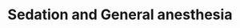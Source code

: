 ---
templateKey: specialties-page
language: en
title: Sedation and General anesthesia
redirects: /especialidades/sedacion-y-anestesia-general/
published: true
# Hero Section
hero:
  display: true
  type: default
  image: /img/hero-sedation-and-general-anesthesia.jpg
  parallax: false
  title: >
    <span class="bebas" style="font-family:Bebas Neue Bold;color:white;font-weight:lighter">SEDATION AND GENERAL ANESTHESIA</span>
  indicator: false
  halfSize: true

# Heading Section 
specialtiesHeading:
  display: true
  img: /img/icon-sedation-and-general-anesthesia.png
  content: Its main objectives are to guarantee the patient's well-being and comfort, completely suppressing the pain, physical discomfort and psychological stress associated with any medical or surgical act.

# Aside section
paragraphSection:
  body: >
    <p>Despite all the advances that Dentistry has experienced in recent years, <strong>the fear and anxiety caused by dental treatment continue to be two very common aspects in patients around the world</strong>. So much so, that through recent statistical studies it has been possible to demonstrate that up to 25% of adults avoid or postpone attending the Dentist's office for awe of suffering pain, constituting the circumstance a true psychological barrier that sometimes impedes receive the necessary care and preserve oral health. And although behavior management strategies are useful in the vast majority of cases, they are not always effective, especially when facing us <strong>excessively nervous, apprehensive individuals or those with disabilities that prevent them from cooperating</strong>. And it is precisely in these vicissitudes, in which the interaction between the professional and the mourner fails, and in which the usual conditioning techniques seem not to work, when we should consider the possibility of applying alternative clinical resources to MANAGE ANXIETY and preoperative stress.</p>
    <p><strong>Currently, local anesthesia by infiltration continues to be, without any discussion, the simplest, more frequent and more effective method for dispensing and ensuring a pain-free dental treatment</strong>, however; It is also unquestionable the fact that it is a procedure that per se can cause discomfort and rejection, due to the need to apply one or several injections inside the mouth.</p>
    <p>And it is definitely in those situations, in which it is not even possible to tolerate a puncture, in which we must resort to other anesthetic techniques such as <strong>conscious sedation, which represents a valid, relevant and very effective pharmacological option for fear, stress and pain control</strong>; making possible the dental treatment and avoiding the typical confrontations with the pediatric patient or hypersensitive adult. In addition, an ATRAUMATIC EXPERIENCE, will virtually guarantee the voluntary return of these people to their regular periodic checks during childhood and adulthood.</p>
    
  image: /img/aside-sedation-and-general-anesthesia.jpg

# Quote Section
quote:
  title: ''
  body: >
    Both Conscious Sedation (CS) and General Anesthesia (GA), are safe and reliable procedures, logically, as long as they are practiced under ideal conditions of infrastructure and clinical equipment, and of course; under the responsibility of a Highly Specialized Medical Team.
  author: Dr. Castor José Garabán Povea 
  footer:
    position: Oral Surgeon
    clinic: DENTAL VIP, Especialidades Odontológicas s.c.

# Parallax Section
plainParallax:
  image: /img/parallax-sedation-and-general-anesthesia.jpg

# Faq Section
faq:
  title:  Frequently Asked Questions
  blocks:
  - questions:
    - question: Between local and general anesthesia, which is preferable?
      answer: >
        <p>Because of its great effectiveness, safety and almost absolute absence of side effects, trunk or infiltrative local anesthesia is the one of choice for routine interventions in dentistry and minor oral surgery in outpatient settings, while inhalation or intravenous conscious sedation it is the best option for special or excessively apprehensive patients. General anesthesia is only necessary in cases of major surgery such as the orthognathic and maxillofacial.</p>

    - question: What is general anesthesia?
      answer: >
        <p>It can be defined as induced, controlled and reversible intoxication of the central nervous system that produces unconsciousness, temporary amnesia, analgesia, loss of sensation, muscle relaxation and suppression of autonomic and sensory reflexes. The drugs supplied have hypnotic properties and can be applied in different ways, but the inhalation and intravenous routes are usually used.</p>

    - question: What is conscious sedation?
      answer: >
        <p>It is an anesthetic technique in which patients are given the combination of two or more medications that cause a mild depression of the central nervous system, without loss of consciousness, but with alteration of it. It has an effect on pain, since by decreasing anxiety the painful threshold is raised, it facilitates the administration of the local anesthetic without the person knowing and, at the correct dose, it also produces amnesia; so that the patient has little or nothing to remember about the procedure.</p>

    - question: What is the difference between the two and which is better? 
      answer: >
        <p>Basically that in sedation reflexes, breathing control and responsiveness to tactile and verbal stimuli are preserved. In general anesthesia, the patient is asleep in deep sleep and airway protection and assisted ventilation are frequently required. In addition, cardiovascular function is usually also altered, so constant monitoring of vital signs is pertinent. None is better than another, and simply each one has its indications. In Dentistry, general anesthesia for more extensive, complex and invasive procedures, such as Maxillofacial Surgery or the placement of Zygomatic Implants for example; and sedation, for the vast majority of oral interventions in particular circumstances.</p>

    - question: What kind of drugs are usually used to sedate a patient?
      answer: >
        <p>Nitrous Oxide combined with Oxygen <em>(N</em><sub><em>2</em></sub><em>O: O</em><sub><em>2</em></sub><em>) </em>by inhalation, and intravenously, Benzodiazepines such as Diazepam and Midazolam, Propofol, Sodium Thiopental, Fentanyl, Ketamine, Etomidate and/or any combination thereof. In addition, the local anesthetic of preference, usually those belonging to the amide group; like Lidocaine or Mepivacaine.</p>

    - question: Is sedation a 100% safe procedure?
      answer: >
        <p>The performance of any medical act can always have adverse or undesirable effects, and the CS is not the exception. Among the possible risks we can find allergic reactions, aspiration of secretions at the pulmonary level, hypoxia, hypoventilation, obstruction of the airway by foreign bodies and abnormal reactions of the autonomic nervous system. However, the aforementioned complications rarely occur, and in such a case, the presence of an anesthesiologist will guarantee a quick and safe resolution of them.</p>
    - question: Are there contraindications to this anesthesia technique? 
      answer: >
        <p>Very few, among which we find: history of hypersensitivity prior to the procedure, respiratory failure, severe hepatic insufficiency, pregnancy, lactation, alcoholism, drug use, psychotic diseases, intestinal occlusions, some cases of glaucoma and/or any other systemic condition that contraindicates the use of narcotics.</p>

    - question: If I'm very nervous and I'm just going to fix a tooth, can you sleep me completely?
      answer: >
        <p>Of course, however, we would have to assess very well if the cost and complexity of the treatment would truly compensate you in such a simple case. The correct thing is that before considering sedation, it becomes pertinent to exhaust all persuasive and related to the conditioning of behavior means, which often achieve to minimize anxiety levels and radically modify the disposition towards treatment.</p>

    - question: In which cases is a sedation or deeper anesthesia recommendable?
      answer: >
        <p>There is really no clear consensus on the indications for the use of these techniques in Dentistry, however, they depend on the objective and subjective analysis of multiple factors associated with the patient, the professionals and the treatment. Among the most common indications we find:</p>
        <ol>
        <li>Children or adults with previous traumatizing medical-dental experiences, and in which it is not possible to achieve positive communication or the necessary cooperation for treatment.</li>
        <li>Patients allergic to local anesthetics.</li>
        <li>Children and adults with blood dyscrasias, since infiltrative or trunk anesthesia could cause bleeding in the latero-pharyngeal spaces.</li>
        <li>People with mental retardation, psychomotor, genetic or musculoskeletal disorders, which prevent conventional treatment in a state of consciousness.</li>
        <li>Patients with congenital heart disease in which extensive treatment is to be performed or that contemplates the removal of septic processes, multiple restorations or maxillofacial surgery.</li>
        <li>Medically compromised patients and that their general condition requires anxiety relief to prevent greater risks.</li>
        <li>Situations in which we determine that local anesthesia will not achieve the desired effect due to the size or location of the lesion to be intervened and/or duration of the procedure; such as the placement of multiple implants in both jaws.</li>
        <li>Odontophobic patients or with real panic to the Dentist.</li>
        </ol>

    - question: Can these interventions produce any side effects? 
      answer: >
        <p>It is very difficult, since the drugs are generally used with very well controlled doses that are completely metabolized in a short time, allowing the patient to wake up normally, as if it were a long nap. However, in order to discharge, the person must be conscious and oriented, hemodynamic and respiratoryly stable and without the need for help to walking.</p>

  - questions:
    - question: Is it necessary to do some type of study or previous evaluation?
      answer: >
        <p>The preanesthetic assessment <em>(PA) </em>is a study protocol that allows the evaluation of the physical condition and the risk of the patient, to then establish an anesthetic plan according to their particular conditions and thus reduce the possibility of complications. The PA is mandatory, has demonstrated its importance and significance in the field of anesthesiology and is a major element of safety in medical care. Recent studies have shown that the lack of assessment of the status of anesthetic patients influences on more than 70% of intraoperative accidents and were the cause of some deaths occurred.The preoperative consultation must take place several days before the scheduled intervention. The contemplated period should allow the completion of the pertinent complementary tests, external interconsultations, respiratory therapy sessions if required, the abstinence of tobacco and/or alcohol, and even, the administration of some specific nutritional contribution.</p>

    - question: Can the CS be applied freely in the dental office?
      answer: >
        <p>AT OUR CRITERION NEVER!, unless the center has facilities, equipments and materials that guarantee proper patient care, and that include at least: an operating room environment attached to the dental box, anesthesia appliances and equipments, artificial airways and endotracheal tubes of all diameters, intravenous catheters, valves and respiratory assistance bags, laryngeal masks of all sizes, oropharyngeal and nasopharyngeal cannulas of various diameters, medical gas cylinders, advanced monitoring system, electrocardiograph, laryngoscope and video laryngoscope, fiberoptic bronchoscope for difficult intubations, peripheral nerves' stimulator, oxygen supply systems, gas purification system, aspiration system, cardiopulmonary resuscitation equipment <em>(CPR),</em> recovery room and emergency electrical power plant with a minimum autonomy of 3 continuous hours. In addition, in the cases of GA, it is essential that the operating room is integrated into a private medical clinic or large hospital, with intensive therapy, a permanent multidisciplinary medical team and trained auxiliary personnel to attend to any possible eventuality.
        With sincerity, we do not know in our capital city any dental clinic that meets these demands 100% and is truly able to provide a safe and effective environment for sedation treatments, and even less, with general anesthesia. At DENTAL VIP we never put our patients' lives at risk and we always prefer to intervene these cases in external physical spaces to our usual infrastructure.</p>

    - question: What safety or precautionary measures should I take?
      answer: >
        <p>Basically fasting, to avoid regurgitation and pulmonary aspiration of gastric contents after induction of anesthesia, during the course of the procedure or in the immediate postoperative period. Current preoperative fasting protocols coincide in the duration of the period of time during which no substance should be ingested, indicating 2 hours for clear liquids and 6 hours for more solid foods. It is understood by clear liquids only water, fruit juice without pulp, carbonated drinks, light tea and black coffee.</p>

    - question: Should an Anesthesiologist always be present?
      answer: >
        <p>OF COURSE! The responsibility of a patient under sedation should always be on charge of a Specialist in anesthesiology, resuscitation and pain therapy, with experience in infiltrative techniques, ability to title the drugs that are administered and expertise in airway management, monitoring of vital signs and application of resuscitation techniques. The presence of an Anesthesiologist can mean the difference between life and death, so clear.</p>

    - question: Should he intubate me and put on an artificial respirator? 
      answer: >
        <p>Only in cases of general anesthesia. However, when applying a CS, all professional and life support resources that allow to face any eventuality and safeguard the patient&acute;s life must always be at hand, and among which, the endotracheal tubes and mechanical ventilation devices are indispensable.</p>

    - question: Are the costs of this type of anesthesia very high?
      answer: >
        <p>They undoubtedly add to the account and raise the final amount of the bill. The occupation and use of a truly designed and equipped infrastructure for this purpose, the intervention of an Anesthesiologist with its auxiliary staff and the transfer of dental equipments and materials necessary to meet the therapeutic objective, are variables that will always have a considerable economic impact.</p>
    - question: If you are going to sedate me, can I go alone or should I be accompanied? 
      answer: >
        <p>It is necessary to always be accompanied, since it is very useful and comforting to receive physical and emotional support after the procedure, and in addition, it is essential to delegate the responsibility of the move to the place of residence. After sedation, feelings of clumsiness, confusion and disorientation are frequent.</p>

    - question: How long will it take me to wake up after the intervention?
      answer: >
        <p>Conscious sedation is a technique that allows the rapid return of the patient to his normal state, which makes it possible to discharge him without further delay after finishing the procedure. However, it is common to experience a certain degree of drowsiness and tiredness, which is why we recommend waiting at least one hour before leaving the facilities.</p>

    - question: What postoperative care should I have?
      answer: >
        <p>Basically postpone for 24 hours any activity that requires mental coordination, balance or equilibrium, such as: driving, operating heavy machinery, making complex calculations or any other function that demands psychomotor precision.</p>

    - question: Later, is it necessary to keep some kind of rest?
      answer: >
        <p>None additional to the ones that merits the routine postoperative in anesthesiology<em> (24 hours)</em> and the dental treatment dispensed.</p>
# Clinic Cases
clinicCases:
  title: Conscious Sedation– Gallery
  items:
    - image: /img/clinic-cases-sedation-and-general-anesthesia-en-01-thumb.jpg
      title: > 
        <i></i>
    - image: /img/clinic-cases-sedation-and-general-anesthesia-en-02-thumb.jpg
      title: >
        <i></i>
    - image: /img/clinic-cases-sedation-and-general-anesthesia-en-03-thumb.jpg
      title: >
        <i></i>
    - image: /img/clinic-cases-sedation-and-general-anesthesia-en-04-thumb.jpg
      title: >
        <i></i>
    - image: /img/clinic-cases-sedation-and-general-anesthesia-en-05-thumb.jpg
      title: >
        <i></i>
    - image: /img/clinic-cases-sedation-and-general-anesthesia-en-06-thumb.jpg
      title: >
        <i></i>
    - image: /img/clinic-cases-sedation-and-general-anesthesia-en-07-thumb.jpg
      title: >
        <i></i>
    - image: /img/clinic-cases-sedation-and-general-anesthesia-en-08-thumb.jpg
      title: >
        <i></i>
    - image: /img/clinic-cases-sedation-and-general-anesthesia-en-09-thumb.jpg
      title: >
        <i></i>
    - image: /img/clinic-cases-sedation-and-general-anesthesia-en-10-thumb.jpg
      title: >
        <i></i>
    - image: /img/clinic-cases-sedation-and-general-anesthesia-en-11-thumb.jpg 
      title: >
        <i></i>
    - image: /img/clinic-cases-sedation-and-general-anesthesia-en-12-thumb.jpg
      title: >
        <i></i>
    - image: /img/clinic-cases-sedation-and-general-anesthesia-en-13-thumb.jpg
      title: >
        <i></i>
    - image: /img/clinic-cases-sedation-and-general-anesthesia-en-14-thumb.jpg
      title: >
        <i></i>
    - image: /img/clinic-cases-sedation-and-general-anesthesia-en-15-thumb.jpg
      title: >
        <i></i>
    - image: /img/clinic-cases-sedation-and-general-anesthesia-en-16-thumb.jpg
      title: >
        <i></i>
    - image: /img/clinic-cases-sedation-and-general-anesthesia-en-17-thumb.jpg
      title: >
        <i></i>
    - image: /img/clinic-cases-sedation-and-general-anesthesia-en-18-thumb.jpg
      title: >
        <i></i>

  lightbox:
    placeholder: ROTATE THE DEVICE TO ENLARGE THE IMAGES
    type: ''
    images: 
      - image: /img/clinic-cases-sedation-and-general-anesthesia-en-01.jpg
      - image: /img/clinic-cases-sedation-and-general-anesthesia-en-02.jpg
      - image: /img/clinic-cases-sedation-and-general-anesthesia-en-03.jpg
      - image: /img/clinic-cases-sedation-and-general-anesthesia-en-04.jpg
      - image: /img/clinic-cases-sedation-and-general-anesthesia-en-05.jpg
      - image: /img/clinic-cases-sedation-and-general-anesthesia-en-06.jpg
      - image: /img/clinic-cases-sedation-and-general-anesthesia-en-07.jpg
      - image: /img/clinic-cases-sedation-and-general-anesthesia-en-08.jpg
      - image: /img/clinic-cases-sedation-and-general-anesthesia-en-09.jpg
      - image: /img/clinic-cases-sedation-and-general-anesthesia-en-10.jpg
      - image: /img/clinic-cases-sedation-and-general-anesthesia-en-11.jpg
      - image: /img/clinic-cases-sedation-and-general-anesthesia-en-12.jpg
      - image: /img/clinic-cases-sedation-and-general-anesthesia-en-13.jpg
      - image: /img/clinic-cases-sedation-and-general-anesthesia-en-14.jpg
      - image: /img/clinic-cases-sedation-and-general-anesthesia-en-15.jpg
      - image: /img/clinic-cases-sedation-and-general-anesthesia-en-16.jpg
      - image: /img/clinic-cases-sedation-and-general-anesthesia-en-17.jpg
      - image: /img/clinic-cases-sedation-and-general-anesthesia-en-18.jpg

# Responsive Aside Paragraphs
asides:
  display: false
  sections:
    - align: right
      title: >
        <h3>''</h3>
      content: >
        <p>''</p>
      image: /img/professionals-dr-castor-jose-garaban-povea.png
      footer:
        display: true
        image:
          src: /img/professionals-dr-castor-jose-garaban-povea-studies.jpg
          display: true
        button:
          text: ''
          to: ''
          display: false
  
# Testimonial Section
lightQuote:
  color: '#fff'
  display: true
  img:
    ld: /img/quotes-sedation-and-general-anesthesia-landscape.jpg
    pt: /img/quotes-sedation-and-general-anesthesia-portrait.jpg
  content: AS IN MANY PEOPLE OF MY GENERATION, THE FEAR OF THE DENTISTS WAS PRODUCED BY A BAD EXPERIENCE IN CHILDHOOD, BUT THANKS TO SEDATION, I LOST THE PANIC AND I HAD BEEN ABLE TO BE TREATED WITH MULTIPLE DENTAL IMPLANTS.”
  
# Contact Form
form:
  title: Consult Us Right Now!
  img: /img/parallax-form-specialties.png

# Procedures Section
procedures:
  display: true
  title: Give your Health the Value It Deserves!
  procedures:
    - title: Facilities
      to: /en/the-clinic/facilities/
      img: /img/procedures-facilities.jpg
    - title: Technology
      to: /en/the-clinic/technology/
      img: /img/procedures-technology.jpg
    - title: Professional Staff
      to:  /en/professional-staff/
      img: /img/procedures-professionals.png
---
